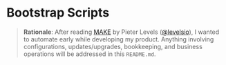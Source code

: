 # Bootstrap Scripts

> **Rationale**: After reading [MAKE](https://readmake.com/) by Pieter Levels ([@levelsio](https://github.com/levelsio)), I wanted to automate early while developing my product. Anything involving configurations, updates/upgrades, bookkeeping, and business operations will be addressed in this `README.md`.
